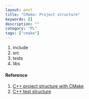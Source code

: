 ```yaml
---
layout: post
title: "CMake: Project structure"
keywords: []
description: ""
category: "PL"
tags: ["cmake"]
---
```



1. include
2. src
3. tests
4. libs


#### Reference
1. [C++ project structure with CMake](https://medium.com/swlh/c-project-structure-for-cmake-67d60135f6f5)
2. [C++ test structure](https://stackoverflow.com/questions/14446495/cmake-project-structure-with-unit-tests)
